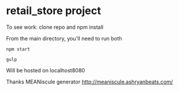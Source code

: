 # retail_store project
To see work:
clone repo and npm install

From the main directory, you'll need to run both
```
npm start
```
```
gulp
```
Will be hosted on localhost8080

Thanks MEANiscule generator http://meaniscule.ashryanbeats.com/
